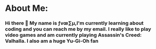# About Me:
### Hi there 👋 My name is ƒvœ∑µ,I'm currently learning about coding and you can reach me by my email. I really like to play video games and am currently playing Assassin's Creed: Valhalla. I also am a huge Yu-Gi-Oh fan

<!--
**chickenlittleish/Chickenlittleish** is a ✨ _special_ ✨ repository because its `README.md` (this file) appears on your GitHub profile.
